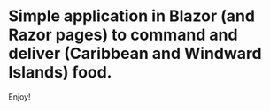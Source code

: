 
# Simple application in Blazor (and Razor pages) to command and deliver (Caribbean and Windward Islands) food.

Enjoy!